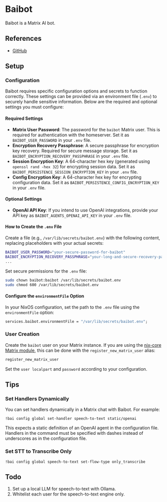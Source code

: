 # Baibot

Baibot is a Matrix AI bot.

## References
- [GitHub](https://github.com/etkecc/baibot)

## Setup

### Configuration

Baibot requires specific configuration options and secrets to function correctly. These settings can be provided via an environment file (`.env`) to securely handle sensitive information. Below are the required and optional settings you must configure:

#### Required Settings
- **Matrix User Password**: The password for the `baibot` Matrix user. This is required for authentication with the homeserver. Set it as `BAIBOT_USER_PASSWORD` in your `.env` file.
- **Encryption Recovery Passphrase**: A secure passphrase for encryption key recovery. Required for secure message storage. Set it as `BAIBOT_ENCRYPTION_RECOVERY_PASSPHRASE` in your `.env` file.
- **Session Encryption Key**: A 64-character hex key (generated using `openssl rand -hex 32`) for encrypting session data. Set it as `BAIBOT_PERSISTENCE_SESSION_ENCRYPTION_KEY` in your `.env` file.
- **Config Encryption Key**: A 64-character hex key for encrypting configuration data. Set it as `BAIBOT_PERSISTENCE_CONFIG_ENCRYPTION_KEY` in your `.env` file.

#### Optional Settings
- **OpenAI API Key**: If you intend to use OpenAI integrations, provide your API key as `BAIBOT_AGENTS_OPENAI_API_KEY` in your `.env` file.

#### How to Create the `.env` File
Create a file (e.g., `/var/lib/secrets/baibot.env`) with the following content, replacing placeholders with your actual secrets:

```bash
BAIBOT_USER_PASSWORD="your-secure-password-for-baibot"
BAIBOT_ENCRYPTION_RECOVERY_PASSPHRASE="your-long-and-secure-recovery-passphrase"
...
```

Set secure permissions for the `.env` file:
```bash
sudo chown baibot:baibot /var/lib/secrets/baibot.env
sudo chmod 600 /var/lib/secrets/baibot.env
```

#### Configure the `environmentFile` Option
In your NixOS configuration, set the path to the `.env` file using the `environmentFile` option:
```nix
services.baibot.environmentFile = "/var/lib/secrets/baibot.env";
```

### User Creation

Create the `baibot` user on your Matrix instance. If you are using the [nix-core Matrix module](../matrix-synapse/README.md), this can be done with the `register_new_matrix_user` alias:

```bash
register_new_matrix_user
```

Set the `user localpart` and `password` according to your configuration.

## Tips

### Set Handlers Dynamically
You can set handlers dynamically in a Matrix chat with Baibot. For example:
```
!bai config global set-handler speech-to-text static/openai
```
This expects a static definition of an OpenAI agent in the configuration file. Handlers in the command must be specified with dashes instead of underscores as in the configuration file.

### Set STT to Transcribe Only
```
!bai config global speech-to-text set-flow-type only_transcribe
```

## Todo

1. Set up a local LLM for speech-to-text with Ollama.
1. Whitelist each user for the speech-to-text engine only.

